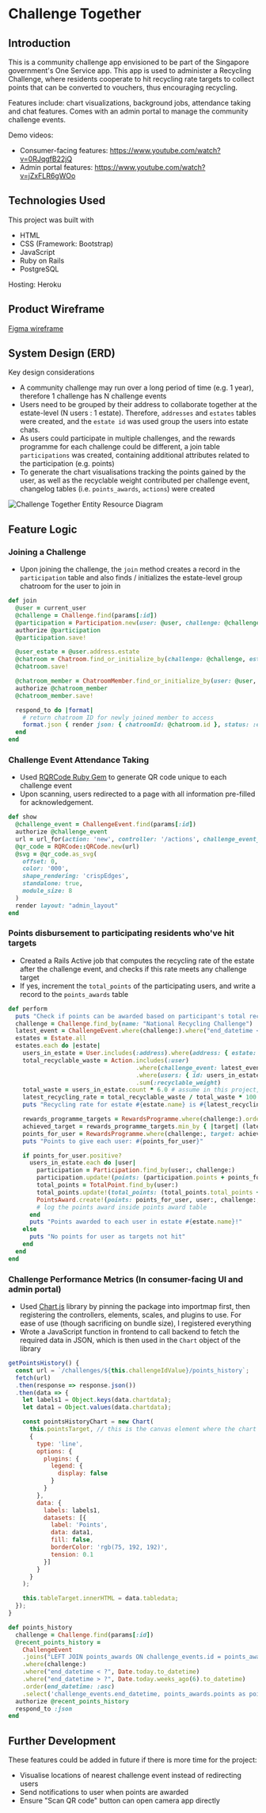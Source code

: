 # Challenge Together

## Introduction
This is a community challenge app envisioned to be part of the Singapore government's One Service app. This app is used to administer a Recycling Challenge, where residents cooperate to hit recycling rate targets to collect points that can be converted to vouchers, thus encouraging recycling.

Features include: chart visualizations, background jobs, attendance taking and chat features. Comes with an admin portal to manage the community challenge events.

Demo videos:
* Consumer-facing features: https://www.youtube.com/watch?v=0RJqgfB22jQ
* Admin portal features: https://www.youtube.com/watch?v=jZxFLR6gWOo

## Technologies Used
This project was built with
* HTML
* CSS (Framework: Bootstrap)
* JavaScript
* Ruby on Rails
* PostgreSQL

Hosting: Heroku

## Product Wireframe
[Figma wireframe](https://www.figma.com/file/ZrEoJ8oehbevBHt2FmIuzu?type=design%27&node-id=1:2)

## System Design (ERD)
Key design considerations
* A community challenge may run over a long period of time (e.g. 1 year), therefore 1 challenge has N challenge events
* Users need to be grouped by their address to collaborate together at the estate-level (N users : 1 estate). Therefore, `addresses` and `estates` tables were created, and the `estate id` was used group the users into estate chats.
* As users could participate in multiple challenges, and the rewards programme for each challenge could be different, a join table `participations` was created, containing additional attributes related to the participation (e.g. points)
* To generate the chart visualisations tracking the points gained by the user, as well as the recyclable weight contributed per challenge event, changelog tables (i.e. `points_awards`, `actions`) were created

![Challenge Together Entity Resource Diagram](/public/challenge-erd.png)

## Feature Logic
### Joining a Challenge
* Upon joining the challenge, the `join` method creates a record in the `participation` table and also finds / initializes the estate-level group chatroom for the user to join in

```ruby
def join
  @user = current_user
  @challenge = Challenge.find(params[:id])
  @participation = Participation.new(user: @user, challenge: @challenge)
  authorize @participation
  @participation.save!

  @user_estate = @user.address.estate
  @chatroom = Chatroom.find_or_initialize_by(challenge: @challenge, estate: @user_estate)
  @chatroom.save!

  @chatroom_member = ChatroomMember.find_or_initialize_by(user: @user, chatroom: @chatroom)
  authorize @chatroom_member
  @chatroom_member.save!

  respond_to do |format|
    # return chatroom ID for newly joined member to access
    format.json { render json: { chatroomId: @chatroom.id }, status: :ok }
  end
end
```

### Challenge Event Attendance Taking
* Used [RQRCode Ruby Gem](https://github.com/whomwah/rqrcode) to generate QR code unique to each challenge event
* Upon scanning, users redirected to a page with all information pre-filled for acknowledgement.

```ruby
def show
  @challenge_event = ChallengeEvent.find(params[:id])
  authorize @challenge_event
  url = url_for(action: 'new', controller: '/actions', challenge_event_id: @challenge_event.id)
  @qr_code = RQRCode::QRCode.new(url)
  @svg = @qr_code.as_svg(
    offset: 0,
    color: '000',
    shape_rendering: 'crispEdges',
    standalone: true,
    module_size: 8
  )
  render layout: "admin_layout"
end
```

### Points disbursement to participating residents who've hit targets
* Created a Rails Active job that computes the recycling rate of the estate after the challenge event, and checks if this rate meets any challenge target
* If yes, increment the `total_points` of the participating users, and write a record to the `points_awards` table

```ruby
def perform
  puts "Check if points can be awarded based on participant's total recycling rate"
  challenge = Challenge.find_by(name: "National Recycling Challenge")
  latest_event = ChallengeEvent.where(challenge:).where("end_datetime < ?", Date.today.to_datetime).order(end_datetime: :desc).first
  estates = Estate.all
  estates.each do |estate|
    users_in_estate = User.includes(:address).where(address: { estate: })
    total_recyclable_waste = Action.includes(:user)
                                    .where(challenge_event: latest_event)
                                    .where(users: { id: users_in_estate.map(&:id) })
                                    .sum(:recyclable_weight)
    total_waste = users_in_estate.count * 6.0 # assume in this project, weekly waste generated is 6.0kg / user
    latest_recycling_rate = total_recyclable_waste / total_waste * 100
    puts "Recycling rate for estate #{estate.name} is #{latest_recycling_rate}%."

    rewards_programme_targets = RewardsProgramme.where(challenge:).order(target: :asc).pluck(:target)
    achieved_target = rewards_programme_targets.min_by { |target| (latest_recycling_rate - target).abs }
    points_for_user = RewardsProgramme.where(challenge:, target: achieved_target).pluck(:points).first
    puts "Points to give each user: #{points_for_user}"

    if points_for_user.positive?
      users_in_estate.each do |user|
        participation = Participation.find_by(user:, challenge:)
        participation.update!(points: (participation.points + points_for_user))
        total_points = TotalPoint.find_by(user:)
        total_points.update!(total_points: (total_points.total_points + points_for_user))
        PointsAward.create!(points: points_for_user, user:, challenge:, challenge_event: latest_event)
        # log the points award inside points award table
      end
      puts "Points awarded to each user in estate #{estate.name}!"
    else
      puts "No points for user as targets not hit"
    end
  end
end
```

### Challenge Performance Metrics (In consumer-facing UI and admin portal)
* Used [Chart.js](https://www.chartjs.org/docs/latest/getting-started/installation.html) library by pinning the package into importmap first, then registering the controllers, elements, scales, and plugins to use. For ease of use (though sacrificing on bundle size), I registered everything
* Wrote a JavaScript function in frontend to call backend to fetch the required data in JSON, which is then used in the `Chart` object of the library

```javascript
getPointsHistory() {
  const url = `/challenges/${this.challengeIdValue}/points_history`;
  fetch(url)
  .then(response => response.json())
  .then(data => {
    let labels1 = Object.keys(data.chartdata);
    let data1 = Object.values(data.chartdata);

    const pointsHistoryChart = new Chart(
      this.pointsTarget, // this is the canvas element where the chart will be rendered
      {
        type: 'line',
        options: {
          plugins: {
            legend: {
              display: false
            }
          }
        },
        data: {
          labels: labels1,
          datasets: [{
            label: 'Points',
            data: data1,
            fill: false,
            borderColor: 'rgb(75, 192, 192)',
            tension: 0.1
          }]
        }
      }
    );

    this.tableTarget.innerHTML = data.tabledata;
  });
}
```


```ruby
def points_history
  challenge = Challenge.find(params[:id])
  @recent_points_history =
    ChallengeEvent
    .joins("LEFT JOIN points_awards ON challenge_events.id = points_awards.challenge_event_id AND points_awards.user_id = #{current_user.id}")
    .where(challenge:)
    .where("end_datetime < ?", Date.today.to_datetime)
    .where("end_datetime > ?", Date.today.weeks_ago(6).to_datetime)
    .order(end_datetime: :asc)
    .select('challenge_events.end_datetime, points_awards.points as points')
  authorize @recent_points_history
  respond_to :json
end
```

## Further Development
These features could be added in future if there is more time for the project:
* Visualise locations of nearest challenge event instead of redirecting users
* Send notifications to user when points are awarded
* Ensure "Scan QR code" button can open camera app directly
